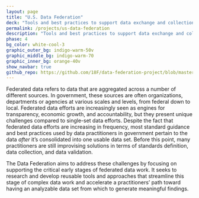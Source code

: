 ```yaml
---
layout: page
title: "U.S. Data Federation"
deck: "Tools and best practices to support data exchange and collection efforts across government"
permalink: /projects/us-data-federation
description: "Tools and best practices to support data exchange and collection efforts across government"
phase: 4
bg_color: white-cool-3
graphic_outer_bg: indigo-warm-50v
graphic_middle_bg: indigo-warm-70
graphic_inner_bg: orange-40v
show_navbar: true
github_repo: https://github.com/18F/data-federation-project/blob/master/README.md
---
```


Federated data refers to data that are aggregated across a number of different sources. In government, these sources are often organizations, departments or agencies at various scales and levels, from federal down to local. Federated data efforts are increasingly seen as engines for transparency, economic growth, and accountability, but they present unique challenges compared to single-set data efforts. Despite the fact that federated data efforts are increasing in frequency, most  standard guidance and best practices  used by data practitioners in government pertain to the data _after_ it’s consolidated into one usable data set. Before this point, many practitioners are still improvising solutions in terms of standards definition, data collection, and data validation.

The Data Federation aims to address these challenges by focusing on supporting the critical early stages of federated data work. It seeks to research and develop reusable tools and approaches that streamline this stage of complex data work and accelerate a practitioners’ path toward having an analyzable data set from which to  generate meaningful findings.
